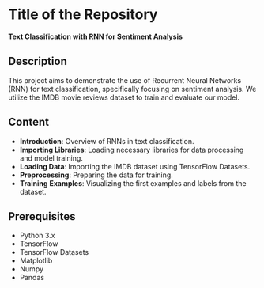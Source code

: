 # Title of the Repository
**Text Classification with RNN for Sentiment Analysis**

## Description
This project aims to demonstrate the use of Recurrent Neural Networks (RNN) for text classification, specifically focusing on sentiment analysis. We utilize the IMDB movie reviews dataset to train and evaluate our model.

## Content
- **Introduction**: Overview of RNNs in text classification.
- **Importing Libraries**: Loading necessary libraries for data processing and model training.
- **Loading Data**: Importing the IMDB dataset using TensorFlow Datasets.
- **Preprocessing**: Preparing the data for training.
- **Training Examples**: Visualizing the first examples and labels from the dataset.

## Prerequisites
- Python 3.x
- TensorFlow
- TensorFlow Datasets
- Matplotlib
- Numpy
- Pandas

